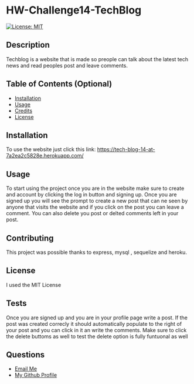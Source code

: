 # HW-Challenge14-TechBlog

  [![License: MIT](https://img.shields.io/badge/License-MIT-yellow.svg)](https://opensource.org/licenses/MIT)

## Description

Techblog is a website that is made so preople can talk about the latest tech news and read peoples post and leave comments.

## Table of Contents (Optional)


- [Installation](#installation)
- [Usage](#usage)
- [Credits](#credits)
- [License](#license)

## Installation

To use the website just click this link: https://tech-blog-14-at-7a2ea2c5828e.herokuapp.com/

## Usage

To start using the project once you are in the website make sure to create and account by clicking the log in button and signing  up. Once you are signed up you will see  the prompt to create a new post that can ne seen by anyone that visits the website and if you click on the post you can leave a comment. You can also delete you post or delted comments left in your post.    

## Contributing

This project was possible thanks to express, mysql , sequelize and heroku.

## License

I used the MIT License

## Tests

Once you are signed up and you are in your profile page write a post. If the post was created correcly it should automatically populate to the right of your post and you can click in it an write the comments. Make sure to click the delete buttoms as well to test the delete option is fully funtuonal as well 

## Questions
<ul>
  <li> <a href='mailto://tavaresaxel95@gmail.com?subject="contact me"&body="Hello"'> Email Me </a></li>
  <li> <a href='https://github.com/tavaresaxel'> My Github Profile </a> </li>
</ul>
